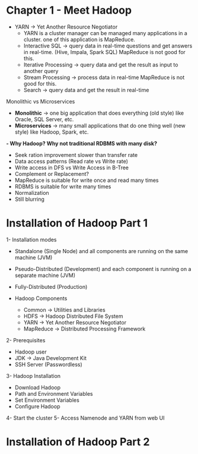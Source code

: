 # Chapter 1 - Meet Hadoop

- YARN -> Yet Another Resource Negotiator
  - YARN is a cluster manager can be managed many applications in a cluster. one of this application is MapReduce.
  - Interactive SQL -> query data in real-time questions and get answers in real-time. (Hive, Impala, Spark SQL) MapReduce is not good for this.
  - Iterative Processing -> query data and get the result as input to another query
  - Stream Processing -> process data in real-time MapReduce is not good for this.
  - Search -> query data and get the result in real-time

Monolithic vs Microservices

- **Monolithic** -> one big application that does everything (old style) like Oracle, SQL Server, etc.
- **Microservices** -> many small applications that do one thing well (new style) like Hadoop, Spark, etc.

**- Why Hadoop? Why not traditional RDBMS with many disk?**

- Seek ration improvement slower than transfer rate
- Data access patterns (Read rate vs Write rate)
- Write access in DFS vs Write Access in B-Tree
- Complement or Replacement?
- MapReduce is suitable for write once and read many times
- RDBMS is suitable for write many times
- Normalization
- Still blurring

# Installation of Hadoop Part 1

1- Installation modes

- Standalone (Single Node) and all components are running on the same machine (JVM)
- Pseudo-Distributed (Development) and each component is running on a separate machine (JVM)
- Fully-Distributed (Production)

- Hadoop Components
  - Common -> Utilities and Libraries
  - HDFS -> Hadoop Distributed File System
  - YARN -> Yet Another Resource Negotiator
  - MapReduce -> Distributed Processing Framework

2- Prerequisites

- Hadoop user
- JDK -> Java Development Kit
- SSH Server (Passwordless)

3- Hadoop Installation

- Download Hadoop
- Path and Environment Variables
- Set Environment Variables
- Configure Hadoop

4- Start the cluster
5- Access Namenode and YARN from web UI

# Installation of Hadoop Part 2

